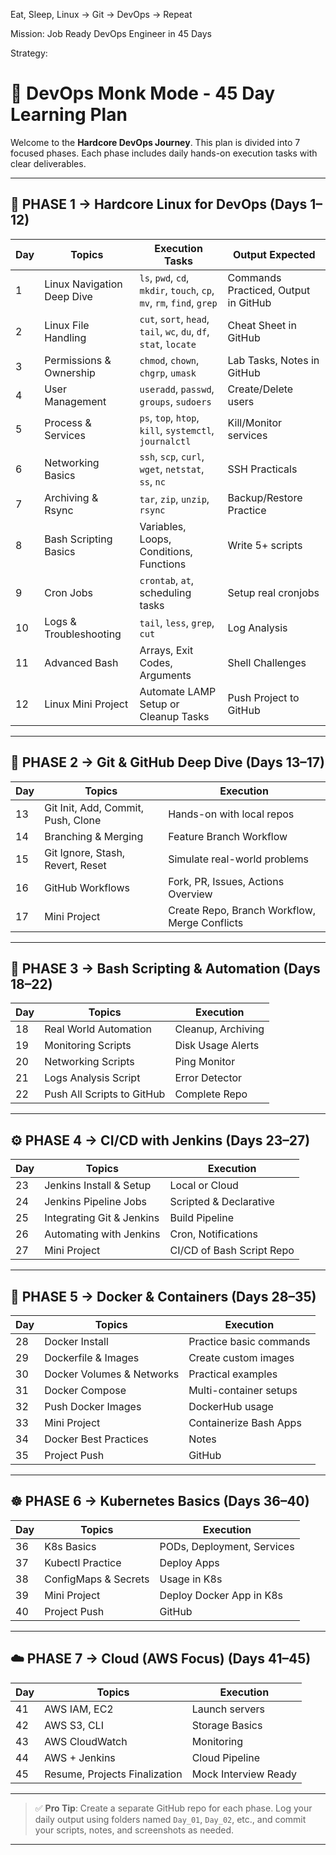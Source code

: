 Eat, Sleep, Linux → Git → DevOps → Repeat

Mission: Job Ready DevOps Engineer in 45 Days

Strategy:
# 🚀 DevOps Monk Mode - 45 Day Learning Plan

Welcome to the **Hardcore DevOps Journey**. This plan is divided into 7 focused phases. Each phase includes daily hands-on execution tasks with clear deliverables.

---

## 🧠 PHASE 1 → Hardcore Linux for DevOps (Days 1–12)

| Day | Topics                    | Execution Tasks                                           | Output Expected                  |
|-----|---------------------------|-----------------------------------------------------------|----------------------------------|
| 1   | Linux Navigation Deep Dive | `ls`, `pwd`, `cd`, `mkdir`, `touch`, `cp`, `mv`, `rm`, `find`, `grep` | Commands Practiced, Output in GitHub |
| 2   | Linux File Handling        | `cut`, `sort`, `head`, `tail`, `wc`, `du`, `df`, `stat`, `locate`     | Cheat Sheet in GitHub            |
| 3   | Permissions & Ownership    | `chmod`, `chown`, `chgrp`, `umask`                                 | Lab Tasks, Notes in GitHub       |
| 4   | User Management            | `useradd`, `passwd`, `groups`, `sudoers`                           | Create/Delete users              |
| 5   | Process & Services         | `ps`, `top`, `htop`, `kill`, `systemctl`, `journalctl`             | Kill/Monitor services            |
| 6   | Networking Basics          | `ssh`, `scp`, `curl`, `wget`, `netstat`, `ss`, `nc`                | SSH Practicals                   |
| 7   | Archiving & Rsync          | `tar`, `zip`, `unzip`, `rsync`                                     | Backup/Restore Practice          |
| 8   | Bash Scripting Basics      | Variables, Loops, Conditions, Functions                            | Write 5+ scripts                 |
| 9   | Cron Jobs                  | `crontab`, `at`, scheduling tasks                                  | Setup real cronjobs              |
| 10  | Logs & Troubleshooting     | `tail`, `less`, `grep`, `cut`                                      | Log Analysis                     |
| 11  | Advanced Bash              | Arrays, Exit Codes, Arguments                                      | Shell Challenges                 |
| 12  | Linux Mini Project         | Automate LAMP Setup or Cleanup Tasks                               | Push Project to GitHub           |

---

## 🔧 PHASE 2 → Git & GitHub Deep Dive (Days 13–17)

| Day | Topics                         | Execution                        |
|-----|--------------------------------|----------------------------------|
| 13  | Git Init, Add, Commit, Push, Clone | Hands-on with local repos       |
| 14  | Branching & Merging            | Feature Branch Workflow          |
| 15  | Git Ignore, Stash, Revert, Reset | Simulate real-world problems   |
| 16  | GitHub Workflows               | Fork, PR, Issues, Actions Overview |
| 17  | Mini Project                   | Create Repo, Branch Workflow, Merge Conflicts |

---

## 🧾 PHASE 3 → Bash Scripting & Automation (Days 18–22)

| Day | Topics                    | Execution                       |
|-----|---------------------------|----------------------------------|
| 18  | Real World Automation     | Cleanup, Archiving               |
| 19  | Monitoring Scripts        | Disk Usage Alerts                |
| 20  | Networking Scripts        | Ping Monitor                     |
| 21  | Logs Analysis Script      | Error Detector                   |
| 22  | Push All Scripts to GitHub | Complete Repo                   |

---

## ⚙️ PHASE 4 → CI/CD with Jenkins (Days 23–27)

| Day | Topics                    | Execution                       |
|-----|---------------------------|----------------------------------|
| 23  | Jenkins Install & Setup   | Local or Cloud                   |
| 24  | Jenkins Pipeline Jobs     | Scripted & Declarative           |
| 25  | Integrating Git & Jenkins | Build Pipeline                   |
| 26  | Automating with Jenkins   | Cron, Notifications              |
| 27  | Mini Project              | CI/CD of Bash Script Repo        |

---

## 🐳 PHASE 5 → Docker & Containers (Days 28–35)

| Day | Topics                    | Execution                       |
|-----|---------------------------|----------------------------------|
| 28  | Docker Install            | Practice basic commands          |
| 29  | Dockerfile & Images       | Create custom images             |
| 30  | Docker Volumes & Networks | Practical examples               |
| 31  | Docker Compose            | Multi-container setups           |
| 32  | Push Docker Images        | DockerHub usage                  |
| 33  | Mini Project              | Containerize Bash Apps           |
| 34  | Docker Best Practices     | Notes                            |
| 35  | Project Push              | GitHub                           |

---

## ☸️ PHASE 6 → Kubernetes Basics (Days 36–40)

| Day | Topics                    | Execution                       |
|-----|---------------------------|----------------------------------|
| 36  | K8s Basics                | PODs, Deployment, Services       |
| 37  | Kubectl Practice          | Deploy Apps                      |
| 38  | ConfigMaps & Secrets      | Usage in K8s                     |
| 39  | Mini Project              | Deploy Docker App in K8s         |
| 40  | Project Push              | GitHub                           |

---

## ☁️ PHASE 7 → Cloud (AWS Focus) (Days 41–45)

| Day | Topics                    | Execution                       |
|-----|---------------------------|----------------------------------|
| 41  | AWS IAM, EC2              | Launch servers                   |
| 42  | AWS S3, CLI               | Storage Basics                   |
| 43  | AWS CloudWatch            | Monitoring                       |
| 44  | AWS + Jenkins             | Cloud Pipeline                   |
| 45  | Resume, Projects Finalization | Mock Interview Ready         |

---

> ✅ **Pro Tip**: Create a separate GitHub repo for each phase. Log your daily output using folders named `Day_01`, `Day_02`, etc., and commit your scripts, notes, and screenshots as needed.

---
